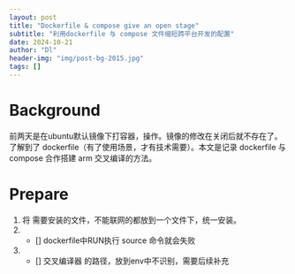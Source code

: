 ```yaml
---
layout: post
title: "Dockerfile & compose give an open stage"
subtitle: "利用dockerfile 与 compose 文件缩短跨平台开发的配置"
date: 2024-10-21
author: "Dl"
header-img: "img/post-bg-2015.jpg"
tags: []
---
```


# Background
前两天是在ubuntu默认镜像下打容器，操作。镜像的修改在关闭后就不存在了。了解到了 dockerfile（有了使用场景，才有技术需要）。本文是记录 dockerfile 与 compose 合作搭建 arm 交叉编译的方法。

# Prepare
1. 将 需要安装的文件，不能联网的都放到一个文件下，统一安装。
2. - [] dockerfile中RUN执行 source 命令就会失败
3. - [] 交叉编译器 的路径，放到env中不识别，需要后续补充